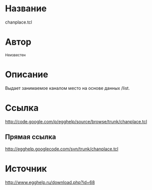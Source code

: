 # Название #
chanplace.tcl


# Автор #
<sup>Неизвестен</sup>


# Описание #
Выдает занимаемое каналом место на основе данных /list.


# Ссылка #
http://code.google.com/p/egghelp/source/browse/trunk/chanplace.tcl

## Прямая ссылка ##
http://egghelp.googlecode.com/svn/trunk/chanplace.tcl


# Источник #
http://www.egghelp.ru/download.php?id=68
